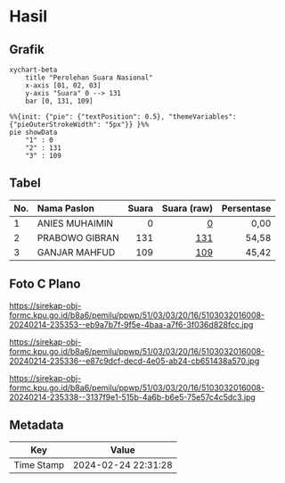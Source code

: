 # Hasil

## Grafik

```mermaid
xychart-beta
    title "Perolehan Suara Nasional"
    x-axis [01, 02, 03]
    y-axis "Suara" 0 --> 131
    bar [0, 131, 109]
```

```mermaid
%%{init: {"pie": {"textPosition": 0.5}, "themeVariables": {"pieOuterStrokeWidth": "5px"}} }%%
pie showData
    "1" : 0
    "2" : 131
    "3" : 109
```

## Tabel

| No. | Nama Paslon    | Suara | Suara (raw) | Persentase |
|:--- |:-------------- | -----:| -----------:| ----------:|
| 1   | ANIES MUHAIMIN | 0     | [0][p-1]    | 0,00       |
| 2   | PRABOWO GIBRAN | 131   | [131][p-2]  | 54,58      |
| 3   | GANJAR MAHFUD  | 109   | [109][p-3]  | 45,42      |


[p-1]: https://github.com/gigit-pemilu/pemilu-2024/blob/main/pilpres/hitung-suara/sub/51-bali/sub/03-badung/sub/03-abiansemal/sub/2016-abiansemal-dauh-yeh-cani/sub/008-tps/sub/paslon-1.txt
[p-2]: https://github.com/gigit-pemilu/pemilu-2024/blob/main/pilpres/hitung-suara/sub/51-bali/sub/03-badung/sub/03-abiansemal/sub/2016-abiansemal-dauh-yeh-cani/sub/008-tps/sub/paslon-2.txt
[p-3]: https://github.com/gigit-pemilu/pemilu-2024/blob/main/pilpres/hitung-suara/sub/51-bali/sub/03-badung/sub/03-abiansemal/sub/2016-abiansemal-dauh-yeh-cani/sub/008-tps/sub/paslon-3.txt

## Foto C Plano

https://sirekap-obj-formc.kpu.go.id/b8a6/pemilu/ppwp/51/03/03/20/16/5103032016008-20240214-235353--eb9a7b7f-9f5e-4baa-a7f6-3f036d828fcc.jpg

https://sirekap-obj-formc.kpu.go.id/b8a6/pemilu/ppwp/51/03/03/20/16/5103032016008-20240214-235336--e87c9dcf-decd-4e05-ab24-cb651438a570.jpg

https://sirekap-obj-formc.kpu.go.id/b8a6/pemilu/ppwp/51/03/03/20/16/5103032016008-20240214-235338--3137f9e1-515b-4a6b-b6e5-75e57c4c5dc3.jpg


## Metadata

| Key        | Value               |
| ---------- | ------------------- |
| Time Stamp | 2024-02-24 22:31:28 |



